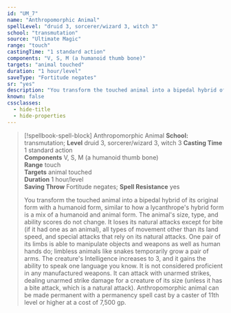 ```yaml
---
id: "UM_7"
name: "Anthropomorphic Animal"
spellLevel: "druid 3, sorcerer/wizard 3, witch 3"
school: "transmutation"
source: "Ultimate Magic"
range: "touch"
castingTime: "1 standard action"
components: "V, S, M (a humanoid thumb bone)"
targets: "animal touched"
duration: "1 hour/level"
saveType: "Fortitude negates"
sr: "yes"
description: "You transform the touched animal into a bipedal hybrid of its original form with a humanoid form, similar to how a lycanthrope's hybrid form is a mix of a humanoid and animal form. The animal's size, type, and ability scores do not change. It loses its natural attacks except for bite (if it had one as an animal), all types of movement other than its land speed, and special attacks that rely on its natural attacks. One pair of its limbs is able to manipulate objects and weapons as well as human hands do; limbless animals like snakes temporarily grow a pair of arms. The creature's Intelligence increases to 3, and it gains the ability to speak one language you know. It is not considered proficient in any manufactured weapons. It can attack with unarmed strikes, dealing unarmed strike damage for a creature of its size (unless it has a bite attack, which is a natural attack).  Anthropomorphic animal can be made permanent with a permanency spell cast by a caster of 11th level or higher at a cost of 7,500 gp."
known: false
cssclasses:
  - hide-title
  - hide-properties
---
```


> [!spellbook-spell-block] Anthropomorphic Animal
> **School:** transmutation; **Level** druid 3, sorcerer/wizard 3, witch 3
> **Casting Time** 1 standard action  
> **Components** V, S, M (a humanoid thumb bone)  
> **Range** touch  
> **Targets** animal touched  
> **Duration** 1 hour/level  
> **Saving Throw** Fortitude negates; **Spell Resistance** yes
> 
> You transform the touched animal into a bipedal hybrid of its original form with a humanoid form, similar to how a lycanthrope's hybrid form is a mix of a humanoid and animal form. The animal's size, type, and ability scores do not change. It loses its natural attacks except for bite (if it had one as an animal), all types of movement other than its land speed, and special attacks that rely on its natural attacks. One pair of its limbs is able to manipulate objects and weapons as well as human hands do; limbless animals like snakes temporarily grow a pair of arms. The creature's Intelligence increases to 3, and it gains the ability to speak one language you know. It is not considered proficient in any manufactured weapons. It can attack with unarmed strikes, dealing unarmed strike damage for a creature of its size (unless it has a bite attack, which is a natural attack).  Anthropomorphic animal can be made permanent with a permanency spell cast by a caster of 11th level or higher at a cost of 7,500 gp.